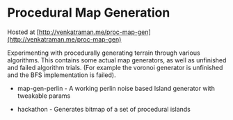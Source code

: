 # Procedural Map Generation

Hosted at [http://venkatraman.me/proc-map-gen](http://venkatraman.me/proc-map-gen)

Experimenting with procedurally generating terrain through various algorithms. This contains some actual map generators, as well as unfinished and failed algorithm trials. (For example the voronoi generator is unfinished and the BFS implementation is failed).

* map-gen-perlin - A working perlin noise based Island generator with tweakable params

* hackathon - Generates bitmap of a set of procedural islands
